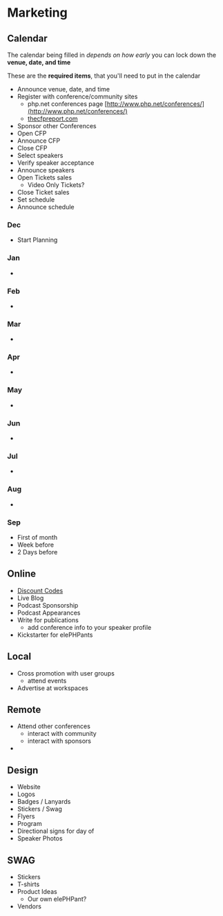 
# Marketing


## Calendar 

The calendar being filled in *depends on how early* you can lock down 
the **venue, date, and time**

These are the **required items**, that you'll need to put in the calendar

* Announce venue, date, and time
* Register with conference/community sites
  - php.net conferences page [http://www.php.net/conferences/](http://www.php.net/conferences/)
  - [thecfpreport.com](https://thecfpreport.com/) 
* Sponsor other Conferences
* Open CFP
* Announce CFP
* Close CFP
* Select speakers
* Verify speaker acceptance
* Announce speakers
* Open Tickets sales
  - Video Only Tickets?
* Close Ticket sales
* Set schedule
* Announce schedule


### Dec 

* Start Planning

### Jan

* 

### Feb

* 

### Mar

* 


### Apr

* 

### May

* 

### Jun

* 

### Jul

* 

### Aug

* 

### Sep

* First of month
* Week before
* 2 Days before 


## Online

* [Discount Codes](discount-codes.md)
* Live Blog
* Podcast Sponsorship
* Podcast Appearances
* Write for publications
  - add conference info to your speaker profile
* Kickstarter for elePHPants


## Local

* Cross promotion with user groups
  - attend events
* Advertise at workspaces
  

## Remote 

* Attend other conferences 
  - interact with community
  - interact with sponsors
*  

## Design

* Website
* Logos
* Badges / Lanyards
* Stickers / Swag
* Flyers
* Program
* Directional signs for day of
* Speaker Photos



## SWAG

* Stickers
* T-shirts
* Product Ideas
  - Our own elePHPant? 
* Vendors





